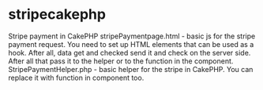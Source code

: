 # stripecakephp
Stripe payment in CakePHP
stripePaymentpage.html - basic js for the stripe payment request. You need to set up HTML elements that can be used as a hook.
After all, data get and checked send it and check on the server side. After all that pass it to the helper or to the function in the component.
StripePaymentHelper.php - basic helper for the stripe in CakePHP. You can replace it with function in component too.

